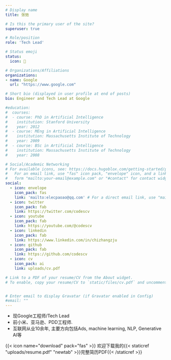 ```yaml
---
# Display name
title: 张弛

# Is this the primary user of the site?
superuser: true

# Role/position
role: 'Tech Lead'

# Status emoji
status:
  icon: 🎸

# Organizations/Affiliations
organizations:
- name: Google
  url: "https://www.google.com"

# Short bio (displayed in user profile at end of posts)
bio: Engineer and Tech Lead at Google

#education:
#  courses:
#  - course: PhD in Artificial Intelligence
#    institution: Stanford University
#    year: 2012
#  - course: MEng in Artificial Intelligence
#    institution: Massachusetts Institute of Technology
#    year: 2009
#  - course: BSc in Artificial Intelligence
#    institution: Massachusetts Institute of Technology
#    year: 2008

# Social/Academic Networking
# For available icons, see: https://docs.hugoblox.com/getting-started/page-builder/#icons
#   For an email link, use "fas" icon pack, "envelope" icon, and a link in the
#   form "mailto:your-email@example.com" or "#contact" for contact widget.
social:
  - icon: envelope
    icon_pack: fas
    link: 'mailto:elecpaoao@qq.com' # For a direct email link, use "mailto:test@example.org".
  - icon: twitter
    icon_pack: fab
    link: https://twitter.com/codescv
  - icon: youtube
    icon_pack: fab
    link: https://youtube.com/@codescv
  - icon: linkedin
    icon_pack: fab
    link: https://www.linkedin.com/in/chizhangzju
  - icon: github
    icon_pack: fab
    link: https://github.com/codescv
  - icon: cv
    icon_pack: ai
    link: uploads/cv.pdf

# Link to a PDF of your resume/CV from the About widget.
# To enable, copy your resume/CV to `static/files/cv.pdf` and uncomment the lines below.


# Enter email to display Gravatar (if Gravatar enabled in Config)
#email: ""
---
```


- 现Google工程师/Tech Lead
- 前小米、亚马逊、PDD工程师. 
- 互联网从业10余年, 主要方向包括Ads, machine learning, NLP, Generative AI等

{{< icon name="download" pack="fas" >}} 欢迎下载我的{{< staticref "uploads/resume.pdf" "newtab" >}}完整简历PDF{{< /staticref >}}

